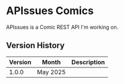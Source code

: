 # APIssues Comics

APIssues is a Comic REST API I'm working on.

## Version History
| Version        | Month       | Description  |
| -------------  | ----------- | -----------  |
| 1.0.0          | May 2025    |              |
